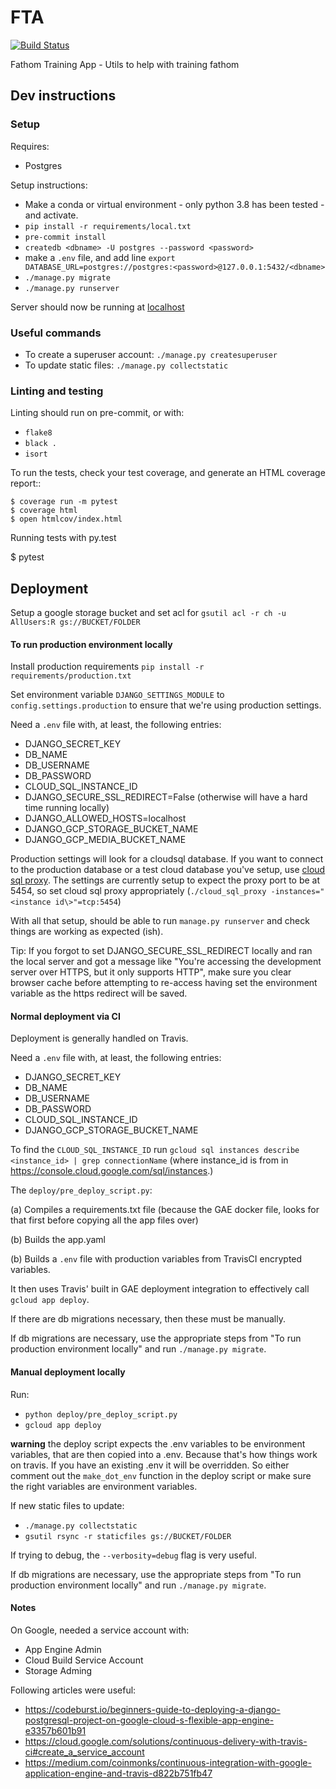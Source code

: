 # FTA

[![Build
Status](https://travis-ci.org/mozilla-applied-ml/fta.svg?branch=main)](https://travis-ci.org/mozilla-applied-ml/fta)


Fathom Training App - Utils to help with training fathom

## Dev instructions

### Setup

Requires:

* Postgres

Setup instructions:

* Make a conda or virtual environment - only python 3.8 has been tested - and activate.
* `pip install -r requirements/local.txt`
* `pre-commit install`
* `createdb <dbname> -U postgres --password <password>`
* make a `.env` file, and add line `export DATABASE_URL=postgres://postgres:<password>@127.0.0.1:5432/<dbname>`
* `./manage.py migrate`
* `./manage.py runserver`

Server should now be running at [localhost](http://localhost:8000)

### Useful commands

* To create a superuser account: `./manage.py createsuperuser`
* To update static files: `./manage.py collectstatic`


### Linting and testing

Linting should run on pre-commit, or with:

* `flake8`
* `black .`
* `isort`

To run the tests, check your test coverage, and generate an HTML coverage report::

    $ coverage run -m pytest
    $ coverage html
    $ open htmlcov/index.html

Running tests with py.test

  $ pytest

## Deployment

Setup a google storage bucket and set acl for `gsutil acl -r ch -u AllUsers:R gs://BUCKET/FOLDER`

#### To run production environment locally

Install production requirements `pip install -r requirements/production.txt`

Set environment variable `DJANGO_SETTINGS_MODULE` to `config.settings.production` to ensure that we're using production settings.

Need a `.env` file with, at least, the following entries:
  * DJANGO_SECRET_KEY
  * DB_NAME
  * DB_USERNAME
  * DB_PASSWORD
  * CLOUD_SQL_INSTANCE_ID
  * DJANGO_SECURE_SSL_REDIRECT=False  (otherwise will have a hard time running locally)
  * DJANGO_ALLOWED_HOSTS=localhost
  * DJANGO_GCP_STORAGE_BUCKET_NAME
  * DJANGO_GCP_MEDIA_BUCKET_NAME

Production settings will look for a cloudsql database. If you want to connect to the production database or a test cloud database you've setup, use [cloud sql proxy](https://cloud.google.com/sql/docs/mysql/sql-proxy). The settings are currently setup to expect the proxy port to be at 5454, so set cloud sql proxy appropriately (`./cloud_sql_proxy -instances="<instance id\>"=tcp:5454`)

With all that setup, should be able to run `manage.py runserver` and check things are working as expected (ish).

Tip: If you forgot to set DJANGO_SECURE_SSL_REDIRECT locally and ran the local server and got a message like "You're accessing the development server over HTTPS, but it only supports HTTP", make sure you clear browser cache before attempting to re-access having set the environment variable as the https redirect will be saved.

#### Normal deployment via CI

Deployment is generally handled on Travis.

Need a `.env` file with, at least, the following entries:
  * DJANGO_SECRET_KEY
  * DB_NAME
  * DB_USERNAME
  * DB_PASSWORD
  * CLOUD_SQL_INSTANCE_ID
  * DJANGO_GCP_STORAGE_BUCKET_NAME

To find the `CLOUD_SQL_INSTANCE_ID` run `gcloud sql instances describe <instance_id> | grep connectionName` (where
instance_id is from in https://console.cloud.google.com/sql/instances.)


The `deploy/pre_deploy_script.py`:

(a) Compiles a requirements.txt file (because the GAE docker file, looks for that first before copying all the app files over)

(b) Builds the app.yaml

(b) Builds a `.env` file with production variables from TravisCI encrypted variables.

It then uses Travis' built in GAE deployment integration to effectively call `gcloud app deploy`.

If there are db migrations necessary, then these must be manually.

If db migrations are necessary, use the appropriate steps from "To run production environment locally" and run `./manage.py migrate`.


#### Manual deployment locally

Run:

* `python deploy/pre_deploy_script.py`
* `gcloud app deploy`

**warning** the deploy script expects the .env variables to be environment variables, that are then copied into a .env.
Because that's how things work on travis. If you have an existing .env it will be overridden. So either comment out the
`make_dot_env` function in the deploy script or make sure the right variables are environment variables.

If new static files to update:

* `./manage.py collectstatic`
* `gsutil rsync -r staticfiles gs://BUCKET/FOLDER`

If trying to debug, the `--verbosity=debug` flag is very useful.

If db migrations are necessary, use the appropriate steps from "To run production environment locally" and run `./manage.py migrate`.


#### Notes

On Google, needed a service account with:

* App Engine Admin
* Cloud Build Service Account
* Storage Adming

Following articles were useful:

* https://codeburst.io/beginners-guide-to-deploying-a-django-postgresql-project-on-google-cloud-s-flexible-app-engine-e3357b601b91
* https://cloud.google.com/solutions/continuous-delivery-with-travis-ci#create_a_service_account
* https://medium.com/coinmonks/continuous-integration-with-google-application-engine-and-travis-d822b751fb47
